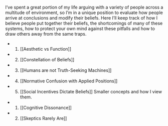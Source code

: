 I’ve spent a great portion of my life arguing with a variety of people across a multitude of environment, so I’m in a unique position to evaluate how people arrive at conclusions and modify their beliefs. Here I’ll keep track of how I believe people put together their beliefs, the shortcomings of many of these systems, how to protect your own mind against these pitfalls and how to draw others away from the same traps.
- 1. [[Aesthetic vs Function]]
- 2. [[Constellation of Beliefs]]
- 3. [[Humans are not Truth-Seeking Machines]]
- 4. [[Normative Confusion with Applied Positions]]
- 5. [[Social Incentives Dictate Beliefs]]
Smaller concepts and how I view them.
- 1. [[Cognitive Dissonance]]
- 2. [[Skeptics Rarely Are]]
#